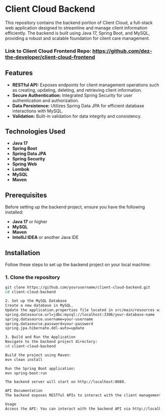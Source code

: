 # Client Cloud Backend

This repository contains the backend portion of Client Cloud, a full-stack web application designed to streamline and manage client information efficiently. The backend is built using Java 17, Spring Boot, and MySQL, providing a robust and scalable foundation for client care management.

### Link to Client Cloud Frontend Repo: https://github.com/dez-the-developer/client-cloud-frontend ###
## Features

- **RESTful API:** Exposes endpoints for client management operations such as creating, updating, deleting, and retrieving client information.
- **Secure Authentication:** Integrated Spring Security for user authentication and authorization.
- **Data Persistence:** Utilizes Spring Data JPA for efficient database interactions with MySQL.
- **Validation:** Built-in validation for data integrity and consistency.

## Technologies Used

- **Java 17**
- **Spring Boot**
- **Spring Data JPA**
- **Spring Security**
- **Spring Web**
- **Lombok**
- **MySQL**
- **Maven**

## Prerequisites

Before setting up the backend project, ensure you have the following installed:

- **Java 17** or higher
- **MySQL**
- **Maven**
- **IntelliJ IDEA** or another Java IDE

## Installation

Follow these steps to set up the backend project on your local machine:

### 1. Clone the repository

```bash
git clone https://github.com/yourusername/client-cloud-backend.git
cd client-cloud-backend

2. Set up the MySQL Database
Create a new database in MySQL.
Update the application.properties file located in src/main/resources with your MySQL database details:
spring.datasource.url=jdbc:mysql://localhost:3306/your-database-name
spring.datasource.username=your-username
spring.datasource.password=your-password
spring.jpa.hibernate.ddl-auto=update

3. Build and Run the Application
Navigate to the backend project directory:
cd client-cloud-backend

Build the project using Maven:
mvn clean install

Run the Spring Boot application:
mvn spring-boot:run

The backend server will start on http://localhost:8080.

API Documentation
The backend exposes RESTful APIs to interact with the client management system. API testing can be performed using Postman or similar tools. For detailed API documentation, refer to the /swagger-ui.html endpoint after starting the application.

Usage
Access the API: You can interact with the backend API via http://localhost:8080/api/...
